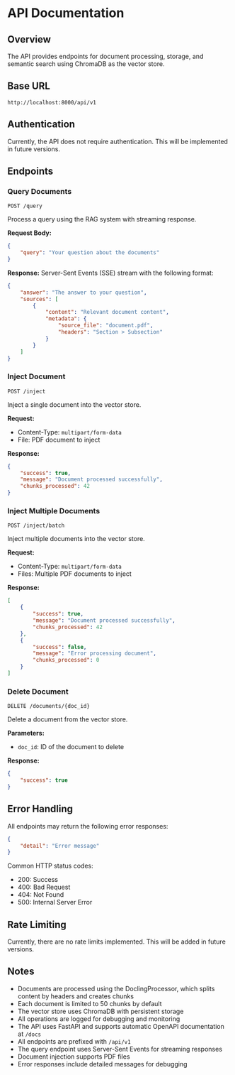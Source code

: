 # API Documentation

## Overview
The API provides endpoints for document processing, storage, and semantic search using ChromaDB as the vector store.

## Base URL
```
http://localhost:8000/api/v1
```

## Authentication
Currently, the API does not require authentication. This will be implemented in future versions.

## Endpoints

### Query Documents

```http
POST /query
```

Process a query using the RAG system with streaming response.

**Request Body:**
```json
{
    "query": "Your question about the documents"
}
```

**Response:**
Server-Sent Events (SSE) stream with the following format:
```json
{
    "answer": "The answer to your question",
    "sources": [
        {
            "content": "Relevant document content",
            "metadata": {
                "source_file": "document.pdf",
                "headers": "Section > Subsection"
            }
        }
    ]
}
```

### Inject Document

```http
POST /inject
```

Inject a single document into the vector store.

**Request:**
- Content-Type: `multipart/form-data`
- File: PDF document to inject

**Response:**
```json
{
    "success": true,
    "message": "Document processed successfully",
    "chunks_processed": 42
}
```

### Inject Multiple Documents

```http
POST /inject/batch
```

Inject multiple documents into the vector store.

**Request:**
- Content-Type: `multipart/form-data`
- Files: Multiple PDF documents to inject

**Response:**
```json
[
    {
        "success": true,
        "message": "Document processed successfully",
        "chunks_processed": 42
    },
    {
        "success": false,
        "message": "Error processing document",
        "chunks_processed": 0
    }
]
```

### Delete Document

```http
DELETE /documents/{doc_id}
```

Delete a document from the vector store.

**Parameters:**
- `doc_id`: ID of the document to delete

**Response:**
```json
{
    "success": true
}
```

## Error Handling

All endpoints may return the following error responses:

```json
{
    "detail": "Error message"
}
```

Common HTTP status codes:
- 200: Success
- 400: Bad Request
- 404: Not Found
- 500: Internal Server Error

## Rate Limiting
Currently, there are no rate limits implemented. This will be added in future versions.

## Notes
- Documents are processed using the DoclingProcessor, which splits content by headers and creates chunks
- Each document is limited to 50 chunks by default
- The vector store uses ChromaDB with persistent storage
- All operations are logged for debugging and monitoring
- The API uses FastAPI and supports automatic OpenAPI documentation at `/docs`
- All endpoints are prefixed with `/api/v1`
- The query endpoint uses Server-Sent Events for streaming responses
- Document injection supports PDF files
- Error responses include detailed messages for debugging 